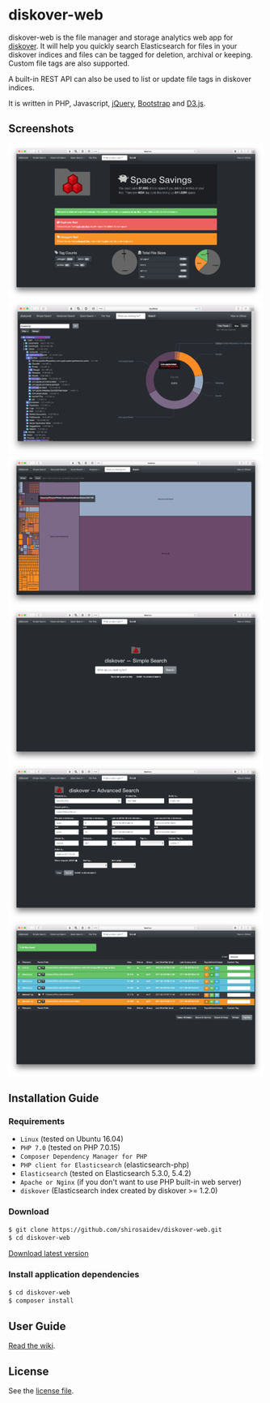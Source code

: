 # diskover-web

diskover-web is the file manager and storage analytics web app for [diskover](https://shirosaidev.github.io/diskover). It will help you quickly search Elasticsearch for files in your diskover indices and files can be tagged for deletion, archival or keeping. Custom file tags are also supported.

A built-in REST API can also be used to list or update file tags in diskover indices.

It is written in PHP, Javascript, [jQuery](https://jquery.com/), [Bootstrap](http://getbootstrap.com/) and [D3.js](https://d3js.org).

## Screenshots

![diskover-web dashboard](docs/diskover-web-dashboard-screenshot.png?raw=true)
![diskover-web file tree](docs/diskover-web-filetree-screenshot.png?raw=true)
![diskover-web treemap](docs/diskover-web-treemap-screenshot.png?raw=true)
![diskover-web simple search](docs/diskover-web-simplesearch-screenshot.png?raw=true)
![diskover-web advanced file view](docs/diskover-web-advancedsearch-screenshot.png?raw=true)
![diskover-web search results](docs/diskover-web-searchresults-screenshot.png?raw=true)

## Installation Guide

### Requirements

* `Linux` (tested on Ubuntu 16.04)
* `PHP 7.0` (tested on PHP 7.0.15)
* `Composer Dependency Manager for PHP`
* `PHP client for Elasticsearch` (elasticsearch-php)
* `Elasticsearch` (tested on Elasticsearch 5.3.0, 5.4.2)
* `Apache or Nginx` (if you don't want to use PHP built-in web server)
* `diskover` (Elasticsearch index created by diskover >= 1.2.0)

### Download

```sh
$ git clone https://github.com/shirosaidev/diskover-web.git
$ cd diskover-web
```
[Download latest version](https://github.com/shirosaidev/diskover-web/releases/latest)

### Install application dependencies

```sh
$ cd diskover-web
$ composer install
```


## User Guide

[Read the wiki](https://github.com/shirosaidev/diskover-web/wiki).


## License

See the [license file](https://github.com/shirosaidev/diskover-web/LICENSE).
